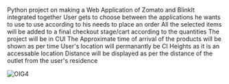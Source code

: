 Python project on making a Web Application of Zomato and BlinkIt integrated together
User gets to choose between the applications he wants to use to use according to his needs to place an order
All the selected items will be added to a final checkout stage/cart according to the quantities
The project will be in CUI
The Approximate time of arrival of the products will be shown as per time
User's location will permanantly be CI Heights as it is an accessable location
Distance will be displayed as per the distance of the outlet from the user's residence

![OIG4](https://github.com/user-attachments/assets/ed9d223a-326e-4190-8dcc-f050666eed50)
